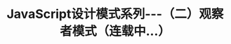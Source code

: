 ---
layout: post
title: "JavaScript设计模式系列---（二）观察者模式（连载中...）"
categories: JavaScript
tags: JS高级特性 设计模式
---